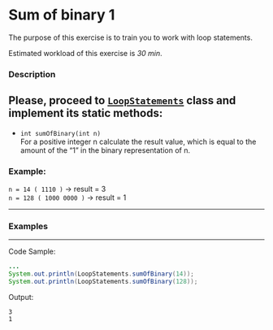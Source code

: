 # Sum of binary 1

The purpose of this exercise is to train you to work with loop statements.

Estimated workload of this exercise is _30 min_.

### Description
Please, proceed to [`LoopStatements`](src/main/java/com/epam/rd/autotasks/LoopStatements.java) class
and implement its static methods:
---
* `int sumOfBinary(int n)`\
  For a positive integer n calculate the result value, which is equal to the amount of the “1” in the binary
  representation of n.
  
###  Example:  
`n = 14 ( 1110 )`   -> result =  3   
`n = 128 ( 1000 0000 )`  ->  result =  1  

---

### Examples

---
Code Sample:
```java
...
System.out.println(LoopStatements.sumOfBinary(14));
System.out.println(LoopStatements.sumOfBinary(128));
```

Output:
```
3
1
```

